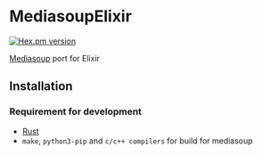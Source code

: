 # MediasoupElixir
[![Hex.pm version](https://img.shields.io/hexpm/v/mediasoup_elixir.svg)](https://hex.pm/packages/mediasoup_elixir)

[Mediasoup](https://mediasoup.org/) port for Elixir

## Installation
### Requirement for development
  * [Rust](https://www.rust-lang.org/)
  * `make`, `python3-pip` and `c/c++ compilers` for build for mediasoup
